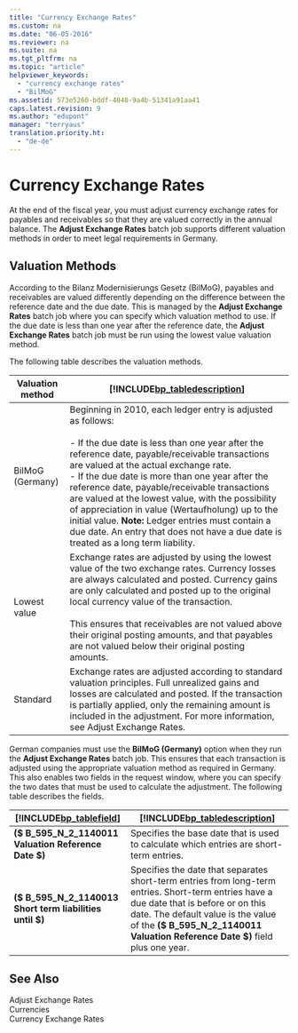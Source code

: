 ```yaml
---
title: "Currency Exchange Rates"
ms.custom: na
ms.date: "06-05-2016"
ms.reviewer: na
ms.suite: na
ms.tgt_pltfrm: na
ms.topic: "article"
helpviewer_keywords: 
  - "currency exchange rates"
  - "BilMoG"
ms.assetid: 573e5260-bddf-4040-9a4b-51341a91aa41
caps.latest.revision: 9
ms.author: "edupont"
manager: "terryaus"
translation.priority.ht: 
  - "de-de"
---
```

# Currency Exchange Rates
At the end of the fiscal year, you must adjust currency exchange rates for payables and receivables so that they are valued correctly in the annual balance. The **Adjust Exchange Rates** batch job supports different valuation methods in order to meet legal requirements in Germany.  
  
## Valuation Methods  
 According to the Bilanz Modernisierungs Gesetz \(BilMoG\), payables and receivables are valued differently depending on the difference between the reference date and the due date. This is managed by the **Adjust Exchange Rates** batch job where you can specify which valuation method to use. If the due date is less than one year after the reference date, the **Adjust Exchange Rates** batch job must be run using the lowest value valuation method.  
  
 The following table describes the valuation methods.  
  
|Valuation method|[!INCLUDE[bp_tabledescription](../../ApplicationDesign/includes/bp_tabledescription_md.md)]|  
|----------------------|---------------------------------------|  
|BilMoG \(Germany\)|Beginning in 2010, each ledger entry is adjusted as follows:<br /><br /> -   If the due date is less than one year after the reference date, payable\/receivable transactions are valued at the actual exchange rate.<br />-   If the due date is more than one year after the reference date, payable\/receivable transactions are valued at the lowest value, with the possibility of appreciation in value \(Wertaufholung\) up to the initial value. **Note:**  Ledger entries must contain a due date. An entry that does not have a due date is treated as a long term liability.|  
|Lowest value|Exchange rates are adjusted by using the lowest value of the two exchange rates. Currency losses are always calculated and posted. Currency gains are only calculated and posted up to the original local currency value of the transaction.<br /><br /> This ensures that receivables are not valued above their original posting amounts, and that payables are not valued below their original posting amounts.|  
|Standard|Exchange rates are adjusted according to standard valuation principles. Full unrealized gains and losses are calculated and posted. If the transaction is partially applied, only the remaining amount is included in the adjustment. For more information, see Adjust Exchange Rates.|  
  
 German companies must use the **BilMoG \(Germany\)** option when they run the **Adjust Exchange Rates** batch job. This ensures that each transaction is adjusted using the appropriate valuation method as required in Germany. This also enables two fields in the request window, where you can specify the two dates that must be used to calculate the adjustment. The following table describes the fields.  
  
|[!INCLUDE[bp_tablefield](../../ApplicationDesign/includes/bp_tablefield_md.md)]|[!INCLUDE[bp_tabledescription](../../ApplicationDesign/includes/bp_tabledescription_md.md)]|  
|---------------------------------|---------------------------------------|  
|**\($ B\_595\_N\_2\_1140011 Valuation Reference Date $\)**|Specifies the base date that is used to calculate which entries are short\-term entries.|  
|**\($ B\_595\_N\_2\_1140013 Short term liabilities until $\)**|Specifies the date that separates short\-term entries from long\-term entries. Short\-term entries have a due date that is before or on this date. The default value is the value of the **\($ B\_595\_N\_2\_1140011 Valuation Reference Date $\)** field plus one year.|  
  
## See Also  
 Adjust Exchange Rates   
 Currencies   
 Currency Exchange Rates
